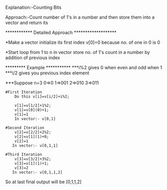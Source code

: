 Explanation:-Counting Bits

Approach:-Count number of 1's in a number and then store them into a vector and return its

************ Detailed Approach *******************

*Make a vector initialize its first index v[0]=0 because no. of one in 0 is 0 

*Start loop from 1 to n in vector store no. of 1's count in a number by addition of previous index 

********* Example ***********
***i%2 gives 0 when even and odd when 1 
***i/2 gives you previous index element

***Suppose n=3
    0=>0
    1=>001
    2=>010
    3=>011

    #First Iteration
        Do this v[i]=v[i/2]+i%2;

        v[1]=v[1/2]+1%2;
        v[1]=v[0](0)+1;
        v[1]=1
        In vector:- v[0,1]
    
    #Second Iteration
        v[2]=v[2/2]+2%2;
        v[2]=v[1](1)+0;
        v[2]=1
       In vector:- v[0,1,1]
    
    #Third Iteration
        v[3]=v[3/2]+3%2;
        v[3]=v[1](1)+1;
        v[3]=2
       In vector:- v[0,1,1,2]
       
So at last final output will be [0,1,1,2]       